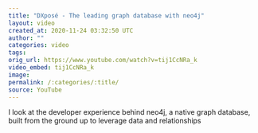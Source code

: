 ```yaml
---
title: "DXposé - The leading graph database with neo4j"
layout: video
created_at: 2020-11-24 03:32:50 UTC
author: ""
categories: video
tags: 
orig_url: https://www.youtube.com/watch?v=tij1CcNRa_k
video_embed: tij1CcNRa_k
image: 
permalink: /:categories/:title/
source: YouTube
---
```

I look at the developer experience behind neo4j, a native graph database, built from the ground up to leverage data and relationships